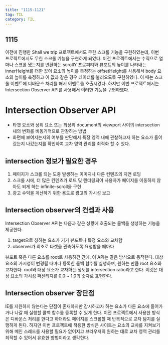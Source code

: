 ```yaml
---
title: "1115-1121"
tag: TIL
category: TIL
---
```


## 1115

이전에 진행한 Shall we trip 프로젝트에서도 무한 스크롤 기능을 구현하였는데, 이번 프로젝트에서도 무한 스크롤 기능을 구현하게 되었다. 이전 프로젝트에서는 수직으로 얼마나 스크롤 됐는지를 반환하는 scrollY 프로퍼티와 뷰포트의 높이를 나타내는 innerHeight를 더한 값이 요소의 높이를 측정하는 offsetHeight를 사용해서 body 요소의 높이를 측정하고 이 값과 같은 경우 데이터를 불러오도록 구현하였다. 이 때는 스크롤 이벤트에 디바운스 처리를 해서 이벤트를 호출시켰다. 하지만 이번 프로젝트에서는 Intersection Observer API를 사용해서 이러한 기능을 구현하였다.
.

# Intersection Observer API

- 타겟 요소와 상위 요소 또는 최상위 document의 viewport 사이의 intersection 내의 변화를 비동기적으로 관찰하는 방법
- 화면에 보여지는지의 여부를 판단해서 특정 영역 내에 관찰하고자 하는 요소가 들어갔는지 나갔는지를 확인하여 교차 영역 관리를 최적화 할 수 있다.

## intersection 정보가 필요한 경우

1. 페이지가 스크롤 되는 도중 발생하는 이미지나 다른 컨텐츠의 지연 로딩
2. 스크롤 시에, 더 많은 컨텐츠가 로드 및 렌더링되어 사용자가 페이지를 이동하지 않아도 되게 하는 infinite-scroll을 구현
3. 광고 수익을 계산하기 위한 용도로 광고의 가시성 보고

## Intersection observer의 컨셉과 사용

Intersection Observer API는 다음과 같은 상황에 호출되는 콜백을 생성하는 기능을 제공한다.

1. target으로 칭하는 요소가 기기 뷰포트나 특정 요소와 교차함
2. observer가 최초로 타겟을 관측하도록 요청받을 때마다

뷰포트 혹은 다른 요소를 root로 사용하건 간에, 이 API는 같은 방식으로 동작한다. 대상 요소의 가시성이 변경될 때마다 등록한 콜백 함수를 실행하며, 원하는 만큼 root 요소와 교차한다.
root와 대상 요소가 교차하는 정도를 intersection ratio라고 한다. 이것은 대상 요소의 가시성 퍼센티지를 0.0 ~ 1.0의 숫자로 표현한다.

## Intersection observer 장단점

IE를 지원하지 않는다는 단점이 존재하지만 감시하고자 하는 요소가 다른 요소에 들어가거나 나갈 때 실행할 콜백 함수를 등록할 수 있게 한다. 이전 프로젝트에서 사용한 방식은 디바운스 처리를 한다고 하더라도 페이지를 스크롤할 때 반복적으로 교차 탐지를 실행하게 된다. 하지만 이번 프로젝트에 적용한 방식은 사이트는 요소의 교차를 지켜보기 위해 메인 스레드를 사용할 필요가 없어지고 브라우저의 원하는 대로 교차 영역 관리를 최적할 수 있어서 유효한 방법이라고 생각한다.
